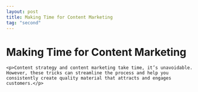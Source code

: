 ```yaml
---
layout: post
title: Making Time for Content Marketing
tag: "second"
---
```

<h1>Making Time for Content Marketing</h1>

	<p>Content strategy and content marketing take time, it’s unavoidable. However, these tricks can streamline the process and help you consistently create quality material that attracts and engages customers.</p>